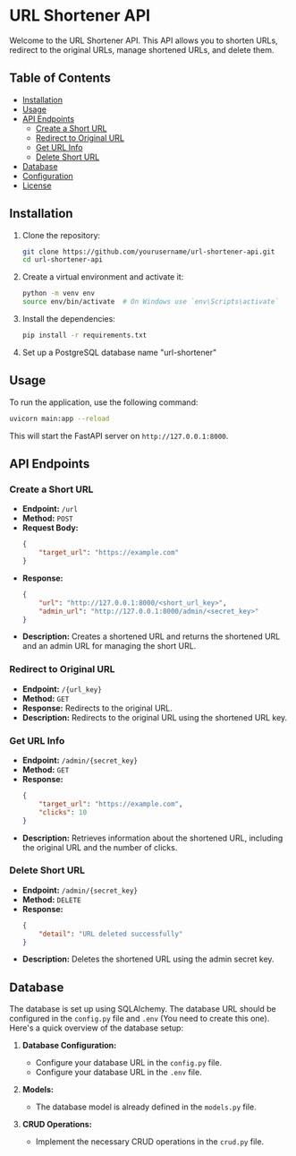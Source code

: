 # URL Shortener API

Welcome to the URL Shortener API. This API allows you to shorten URLs, redirect to the original URLs, manage shortened URLs, and delete them.

## Table of Contents

- [Installation](#installation)
- [Usage](#usage)
- [API Endpoints](#api-endpoints)
  - [Create a Short URL](#create-a-short-url)
  - [Redirect to Original URL](#redirect-to-original-url)
  - [Get URL Info](#get-url-info)
  - [Delete Short URL](#delete-short-url)
- [Database](#database)
- [Configuration](#configuration)
- [License](#license)

## Installation

1. Clone the repository:
    ```sh
    git clone https://github.com/yourusername/url-shortener-api.git
    cd url-shortener-api
    ```

2. Create a virtual environment and activate it:
    ```sh
    python -m venv env
    source env/bin/activate  # On Windows use `env\Scripts\activate`
    ```

3. Install the dependencies:
    ```sh
    pip install -r requirements.txt
    ```

4. Set up a PostgreSQL database name "url-shortener"

## Usage

To run the application, use the following command:
```sh
uvicorn main:app --reload
```

This will start the FastAPI server on `http://127.0.0.1:8000`.

## API Endpoints

### Create a Short URL

- **Endpoint:** `/url`
- **Method:** `POST`
- **Request Body:**
    ```json
    {
        "target_url": "https://example.com"
    }
    ```
- **Response:**
    ```json
    {
        "url": "http://127.0.0.1:8000/<short_url_key>",
        "admin_url": "http://127.0.0.1:8000/admin/<secret_key>"
    }
    ```
- **Description:** Creates a shortened URL and returns the shortened URL and an admin URL for managing the short URL.

### Redirect to Original URL

- **Endpoint:** `/{url_key}`
- **Method:** `GET`
- **Response:** Redirects to the original URL.
- **Description:** Redirects to the original URL using the shortened URL key.

### Get URL Info

- **Endpoint:** `/admin/{secret_key}`
- **Method:** `GET`
- **Response:**
    ```json
    {
        "target_url": "https://example.com",
        "clicks": 10
    }
    ```
- **Description:** Retrieves information about the shortened URL, including the original URL and the number of clicks.

### Delete Short URL

- **Endpoint:** `/admin/{secret_key}`
- **Method:** `DELETE`
- **Response:**
    ```json
    {
        "detail": "URL deleted successfully"
    }
    ```
- **Description:** Deletes the shortened URL using the admin secret key.

## Database

The database is set up using SQLAlchemy. The database URL should be configured in the `config.py` file and `.env` (You need to create this one). Here's a quick overview of the database setup:

1. **Database Configuration:**
    - Configure your database URL in the `config.py` file.
    - Configure your database URL in the `.env` file.

2. **Models:**
    - The database model is already defined in the `models.py` file.

3. **CRUD Operations:**
    - Implement the necessary CRUD operations in the `crud.py` file.
  
